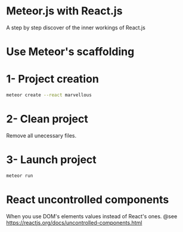 # Meteor.js with React.js

A step by step discover of the inner workings of React.js

# Use Meteor's scaffolding
# 1- Project creation

```sh
meteor create --react marvellous
```

# 2- Clean project

Remove all unecessary files.

# 3- Launch project

```sh
meteor run
```

# React uncontrolled components

When you use DOM's elements values instead of React's ones.
@see https://reactjs.org/docs/uncontrolled-components.html